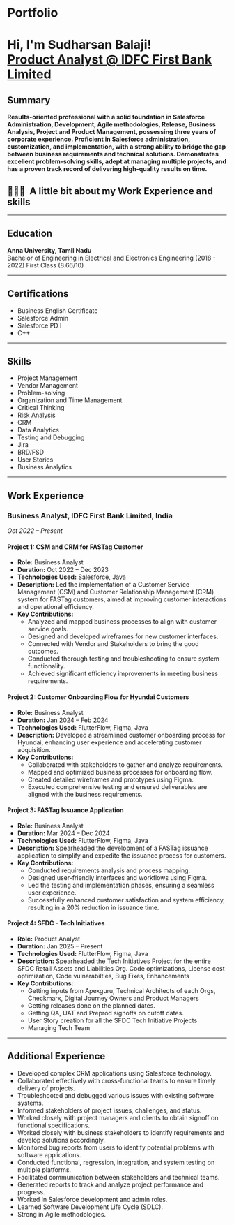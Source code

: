 # Portfolio
<h1>Hi, I'm Sudharsan Balaji! <br/><a href="https://github.com/SudharsanBalaji/Portfolio/blob/main/README.md"> Product Analyst @ IDFC First Bank Limited</a></h1>

<h2>Summary</h2>
    <b>Results-oriented professional with a solid foundation in Salesforce Administration, Development, Agile methodologies, Release, Business Analysis, Project and Product Management, possessing three years of corporate experience. Proficient in Salesforce administration, customization, and implementation, with a strong ability to bridge the gap between business requirements and technical solutions. Demonstrates excellent problem-solving skills, adept at managing multiple projects, and has a proven track record of delivering high-quality results on time.
</b>

<h2> 👨🏻‍💻 &nbsp;A little bit about my Work Experience and skills</h2>

---

## Education

**Anna University, Tamil Nadu**  
Bachelor of Engineering in Electrical and Electronics Engineering (2018 - 2022)
First Class (8.66/10)

---

## Certifications

- Business English Certificate
- Salesforce Admin
- Salesforce PD I
- C++

---

## Skills

- Project Management
- Vendor Management
- Problem-solving
- Organization and Time Management
- Critical Thinking
- Risk Analysis
- CRM
- Data Analytics
- Testing and Debugging
- Jira
- BRD/FSD
- User Stories
- Business Analytics

---

## Work Experience

### Business Analyst, IDFC First Bank Limited, India  
*Oct 2022 – Present*

#### Project 1: CSM and CRM for FASTag Customer
- **Role:** Business Analyst
- **Duration:** Oct 2022 – Dec 2023
- **Technologies Used:** Salesforce, Java
- **Description:** Led the implementation of a Customer Service Management (CSM) and Customer Relationship Management (CRM) system for FASTag customers, aimed at improving customer interactions and operational efficiency.
- **Key Contributions:**
  - Analyzed and mapped business processes to align with customer service goals.
  - Designed and developed wireframes for new customer interfaces.
  - Connected with Vendor and Stakeholders to bring the good outcomes.
  - Conducted thorough testing and troubleshooting to ensure system functionality.
  - Achieved significant efficiency improvements in meeting business requirements.

#### Project 2: Customer Onboarding Flow for Hyundai Customers
- **Role:** Business Analyst
- **Duration:** Jan 2024 – Feb 2024
- **Technologies Used:** FlutterFlow, Figma, Java
- **Description:** Developed a streamlined customer onboarding process for Hyundai, enhancing user experience and accelerating customer acquisition.
- **Key Contributions:**
  - Collaborated with stakeholders to gather and analyze requirements.
  - Mapped and optimized business processes for onboarding flow.
  - Created detailed wireframes and prototypes using Figma.
  - Executed comprehensive testing and ensured deliverables are aligned with the business requirements.

#### Project 3: FASTag Issuance Application
- **Role:** Business Analyst
- **Duration:** Mar 2024 – Dec 2024
- **Technologies Used:** FlutterFlow, Figma, Java
- **Description:** Spearheaded the development of a FASTag issuance application to simplify and expedite the issuance process for customers.
- **Key Contributions:**
  - Conducted requirements analysis and process mapping.
  - Designed user-friendly interfaces and workflows using Figma.
  - Led the testing and implementation phases, ensuring a seamless user experience.
  - Successfully enhanced customer satisfaction and system efficiency, resulting in a 20% reduction in issuance time.
 
#### Project 4: SFDC - Tech Initiatives
- **Role:** Product Analyst
- **Duration:** Jan 2025 – Present
- **Technologies Used:** FlutterFlow, Figma, Java
- **Description:** Spearheaded the Tech Initiatives Project for the entire SFDC Retail Assets and Liabilities Org. Code optimizations, License cost optimization, Code vulnarabilties, Bug Fixes, Enhancements
- **Key Contributions:**
  - Getting inputs from Apexguru, Technical Architects of each Orgs, Checkmarx, Digital Journey Owners and Product Managers
  - Getting releases done on the planned dates.
  - Getting QA, UAT and Preprod signoffs on cutoff dates.
  - User Story creation for all the SFDC Tech Initiative Projects
  - Managing Tech Team

---

## Additional Experience

- Developed complex CRM applications using Salesforce technology.
- Collaborated effectively with cross-functional teams to ensure timely delivery of projects.
- Troubleshooted and debugged various issues with existing software systems.
- Informed stakeholders of project issues, challenges, and status.
- Worked closely with project managers and clients to obtain signoff on functional specifications.
- Worked closely with business stakeholders to identify requirements and develop solutions accordingly.
- Monitored bug reports from users to identify potential problems with software applications.
- Conducted functional, regression, integration, and system testing on multiple platforms.
- Facilitated communication between stakeholders and technical teams.
- Generated reports to track and analyze project performance and progress.
- Worked in Salesforce development and admin roles.
- Learned Software Development Life Cycle (SDLC).
- Strong in Agile methodologies.
